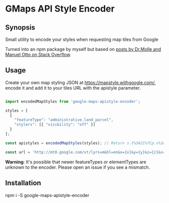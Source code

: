 GMaps API Style Encoder
=========

## Synopsis

Small utility to encode your styles when requesting map tiles from Google

Turned into an npm package by myself but based on [posts by Dr.Molle and Manuel Otto on Stack Overflow](http://stackoverflow.com/questions/29692737/customizing-google-map-tile-server-url).

## Usage

Create your own map styling JSON at https://mapstyle.withgoogle.com/, encode it and add it to your tiles URL with the apistyle parameter.

```js

import encodedMapStyles from 'google-maps-apistyle-encoder';

styles = [
  {
    "featureType": "administrative.land_parcel",
    "stylers": [{ "visibility": "off" }]
  }
];

const apistyles = encodedMapStyles(styles); // Return s.t%3A21%7Cp.v%3Aoff

const url = 'http://mt0.google.com/vt/lyrs=m&hl=en&x={x}&y={y}&z={z}&s=Ga&apistyle=' + apistyles
```

**Warning**: It's possible that newer featureTypes or elementTypes are unknown to the encoder. Please open an issue if you see a mismatch.

## Installation

npm i -S google-maps-apistyle-encoder

